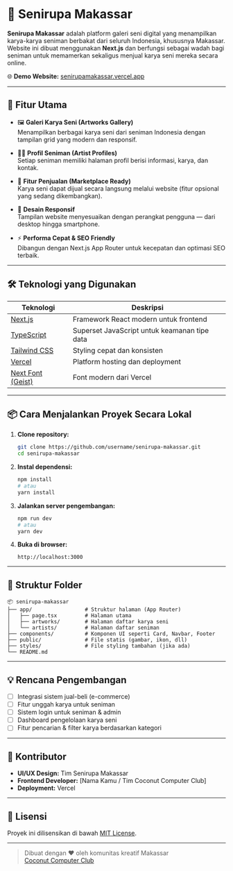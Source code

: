 # 🎨 Senirupa Makassar

**Senirupa Makassar** adalah platform galeri seni digital yang menampilkan karya-karya seniman berbakat dari seluruh Indonesia, khususnya Makassar.  
Website ini dibuat menggunakan **Next.js** dan berfungsi sebagai wadah bagi seniman untuk memamerkan sekaligus menjual karya seni mereka secara online.

🌐 **Demo Website:** [senirupamakassar.vercel.app](https://senirupamakassar.vercel.app)

---

## 🚀 Fitur Utama

- 🖼️ **Galeri Karya Seni (Artworks Gallery)**  
  Menampilkan berbagai karya seni dari seniman Indonesia dengan tampilan grid yang modern dan responsif.

- 👨‍🎨 **Profil Seniman (Artist Profiles)**  
  Setiap seniman memiliki halaman profil berisi informasi, karya, dan kontak.

- 🛒 **Fitur Penjualan (Marketplace Ready)**  
  Karya seni dapat dijual secara langsung melalui website (fitur opsional yang sedang dikembangkan).

- 📱 **Desain Responsif**  
  Tampilan website menyesuaikan dengan perangkat pengguna — dari desktop hingga smartphone.

- ⚡ **Performa Cepat & SEO Friendly**  
  Dibangun dengan Next.js App Router untuk kecepatan dan optimasi SEO terbaik.

---

## 🛠️ Teknologi yang Digunakan

| Teknologi | Deskripsi |
|------------|------------|
| [Next.js](https://nextjs.org/) | Framework React modern untuk frontend |
| [TypeScript](https://www.typescriptlang.org/) | Superset JavaScript untuk keamanan tipe data |
| [Tailwind CSS](https://tailwindcss.com/) | Styling cepat dan konsisten |
| [Vercel](https://vercel.com/) | Platform hosting dan deployment |
| [Next Font (Geist)](https://vercel.com/font) | Font modern dari Vercel |

---

## 📦 Cara Menjalankan Proyek Secara Lokal

1. **Clone repository:**
   ```bash
   git clone https://github.com/username/senirupa-makassar.git
   cd senirupa-makassar
   ```

2. **Instal dependensi:**
   ```bash
   npm install
   # atau
   yarn install
   ```

3. **Jalankan server pengembangan:**
   ```bash
   npm run dev
   # atau
   yarn dev
   ```

4. **Buka di browser:**
   ```
   http://localhost:3000
   ```

---

## 🧩 Struktur Folder

```
📦 senirupa-makassar
├── app/                 # Struktur halaman (App Router)
│   ├── page.tsx         # Halaman utama
│   ├── artworks/        # Halaman daftar karya seni
│   └── artists/         # Halaman daftar seniman
├── components/          # Komponen UI seperti Card, Navbar, Footer
├── public/              # File statis (gambar, ikon, dll)
├── styles/              # File styling tambahan (jika ada)
└── README.md
```

---

## 💡 Rencana Pengembangan

- [ ] Integrasi sistem jual-beli (e-commerce)  
- [ ] Fitur unggah karya untuk seniman  
- [ ] Sistem login untuk seniman & admin  
- [ ] Dashboard pengelolaan karya seni  
- [ ] Fitur pencarian & filter karya berdasarkan kategori

---

## 👥 Kontributor

- **UI/UX Design:** Tim Senirupa Makassar  
- **Frontend Developer:** [Nama Kamu / Tim Coconut Computer Club]  
- **Deployment:** Vercel  

---

## 📜 Lisensi

Proyek ini dilisensikan di bawah [MIT License](LICENSE).

---

> Dibuat dengan ❤️ oleh komunitas kreatif Makassar  
> [Coconut Computer Club](https://www.instagram.com/coconutcomputerclub/)
